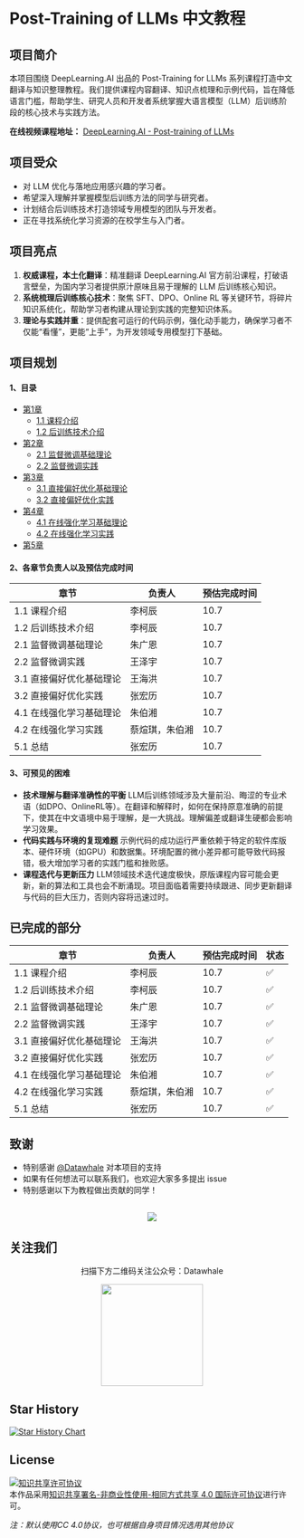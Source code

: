 # Post-Training of LLMs 中文教程

## 项目简介
本项目围绕 DeepLearning.AI 出品的 Post-Training for LLMs 系列课程打造中文翻译与知识整理教程。我们提供课程内容翻译、知识点梳理和示例代码，旨在降低语言门槛，帮助学生、研究人员和开发者系统掌握大语言模型（LLM）后训练阶段的核心技术与实践方法。

**在线视频课程地址：** [DeepLearning.AI - Post-training of LLMs](https://www.deeplearning.ai/short-courses/post-training-of-llms/)

## 项目受众
- 对 LLM 优化与落地应用感兴趣的学习者。
- 希望深入理解并掌握模型后训练方法的同学与研究者。
- 计划结合后训练技术打造领域专用模型的团队与开发者。
- 正在寻找系统化学习资源的在校学生与入门者。

## 项目亮点
1. **权威课程，本土化翻译**：精准翻译 DeepLearning.AI 官方前沿课程，打破语言壁垒，为国内学习者提供原汁原味且易于理解的 LLM 后训练核心知识。
2. **系统梳理后训练核心技术**：聚焦 SFT、DPO、Online RL 等关键环节，将碎片知识系统化，帮助学习者构建从理论到实践的完整知识体系。
3. **理论与实践并重**：提供配套可运行的代码示例，强化动手能力，确保学习者不仅能“看懂”，更能“上手”，为开发领域专用模型打下基础。

## 项目规划
#### 1、目录
- [第1章](./docs/chapter1)
    - [1.1 课程介绍](./docs/chapter1/chapter1_1)
    - [1.2 后训练技术介绍](./docs/chapter1/chapter1_2)
- [第2章](./docs/chapter2)
    - [2.1 监督微调基础理论](./docs/chapter2/chapter2_1)
    - [2.2 监督微调实践](./docs/chapter2/chapter2_2)
- [第3章](./docs/chapter3)
    - [3.1 直接偏好优化基础理论](./docs/chapter3/chapter3_1)
    - [3.2 直接偏好优化实践](./docs/chapter3/chapter3_2)
- [第4章](./docs/chapter4)
    - [4.1 在线强化学习基础理论](./docs/chapter4/chapter4_1)
    - [4.2 在线强化学习实践](./docs/chapter4/chapter4_2/)
- [第5章](./docs/chapter5/)
#### 2、各章节负责人以及预估完成时间

| 章节             | 负责人     | 预估完成时间 |
| -------------- | ------- | ------ |
| 1.1 课程介绍       | 李柯辰     | 10.7   |
| 1.2 后训练技术介绍    | 李柯辰     | 10.7   |
| 2.1 监督微调基础理论   | 朱广恩     | 10.7   |
| 2.2 监督微调实践     | 王泽宇     | 10.7   |
| 3.1 直接偏好优化基础理论 | 王海洪     | 10.7   |
| 3.2 直接偏好优化实践   | 张宏历     | 10.7   |
| 4.1 在线强化学习基础理论 | 朱伯湘     | 10.7   |
| 4.2 在线强化学习实践   | 蔡煊琪，朱伯湘 | 10.7   |
| 5.1 总结         | 张宏历     | 10.7   |
#### 3、可预见的困难

- **技术理解与翻译准确性的平衡**
LLM后训练领域涉及大量前沿、晦涩的专业术语（如DPO、OnlineRL等）。在翻译和解释时，如何在保持原意准确的前提下，使其在中文语境中易于理解，是一大挑战。理解偏差或翻译生硬都会影响学习效果。
- **代码实践与环境的复现难题**
示例代码的成功运行严重依赖于特定的软件库版本、硬件环境（如GPU）和数据集。环境配置的微小差异都可能导致代码报错，极大增加学习者的实践门槛和挫败感。
- **课程迭代与更新压力**
 LLM领域技术迭代速度极快，原版课程内容可能会更新，新的算法和工具也会不断涌现。项目面临着需要持续跟进、同步更新翻译与代码的巨大压力，否则内容将迅速过时。




## 已完成的部分

| 章节             | 负责人     | 预估完成时间 | 状态  |
| -------------- | ------- | ------ | --- |
| 1.1 课程介绍       | 李柯辰     | 10.7   | ✅  |
| 1.2 后训练技术介绍    | 李柯辰     | 10.7   | ✅  |
| 2.1 监督微调基础理论   | 朱广恩     | 10.7   | ✅   |
| 2.2 监督微调实践     | 王泽宇     | 10.7   | ✅  |
| 3.1 直接偏好优化基础理论 | 王海洪     | 10.7   | ✅   |
| 3.2 直接偏好优化实践   | 张宏历     | 10.7   | ✅   |
| 4.1 在线强化学习基础理论 | 朱伯湘     | 10.7   | ✅  |
| 4.2 在线强化学习实践   | 蔡煊琪，朱伯湘 | 10.7   | ✅  |
| 5.1 总结         | 张宏历     | 10.7   | ✅   |


## 致谢



- 特别感谢 [@Datawhale](https://github.com/datawhalechina) 对本项目的支持
- 如果有任何想法可以联系我们，也欢迎大家多多提出 issue
- 特别感谢以下为教程做出贡献的同学！

<div align=center style="margin-top: 30px;">
  <a href="https://github.com/datawhalechina/Post-training-of-LLMs/graphs/contributors">
    <img src="https://contrib.rocks/image?repo=datawhalechina/Post-training-of-LLMs" />
  </a>
</div>

## 关注我们

<div align=center>
<p>扫描下方二维码关注公众号：Datawhale</p>
<img src="https://raw.githubusercontent.com/datawhalechina/pumpkin-book/master/res/qrcode.jpeg" width = "180" height = "180">
</div>

## Star History

[![Star History Chart](https://api.star-history.com/svg?repos=datawhalechina/Post-training-of-LLMs&type=Date)](https://star-history.com/#datawhalechina/Post-training-of-LLMs&Date)

## License

<a rel="license" href="http://creativecommons.org/licenses/by-nc-sa/4.0/"><img alt="知识共享许可协议" style="border-width:0" src="https://img.shields.io/badge/license-CC%20BY--NC--SA%204.0-lightgrey" /></a><br />本作品采用<a rel="license" href="http://creativecommons.org/licenses/by-nc-sa/4.0/">知识共享署名-非商业性使用-相同方式共享 4.0 国际许可协议</a>进行许可。

*注：默认使用CC 4.0协议，也可根据自身项目情况选用其他协议*
